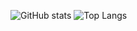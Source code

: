 ![GitHub stats](https://github-readme-stats-adecametres-projects.vercel.app/api?username=ADecametre&include_all_commits=true&show_icons=true&theme=dark&custom_title=GitHub+Stats&hide_rank=true&hide=stars,contribs)
![Top Langs](https://github-readme-stats-adecametres-projects.vercel.app/api/top-langs/?username=adecametre&langs_count=8&theme=dark&layout=compact&hide_title=true&card_width=330&size_weight=0.1&count_weight=0.9)
